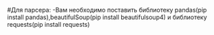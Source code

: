 #Для парсера: 
-Вам необходимо поставить библиотеку pandas(pip install pandas),beautifulSoup(pip install beautifulsoup4) и библиотеку requests(pip install requests)
